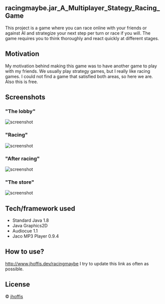 ## racingmaybe.jar_A_Multiplayer_Stategy_Racing_Game
This project is a game where you can race online with your friends or against AI and strategize your next step per turn or race if you will.
The game requires you to think thoroughly and react quickly at different stages.

## Motivation
My motivation behind making this game was to have another game to play with my friends. We usually play strategy games,
but I really like racing games. I could not find a game that satisfied both areas, so here we are. Also this is free.

## Screenshots
### "The lobby"
![screenshot](https://i.imgur.com/7tn15o8.png)
### "Racing"
![screenshot](https://i.imgur.com/JPecje6.png)
### "After racing"
![screenshot](https://i.imgur.com/WosjQ5V.png)
### "The store"
![screenshot](https://i.imgur.com/YbR9kbD.png)

## Tech/framework used
- Standard Java 1.8
- Java Graphics2D
- Audiocue  1.1
- Jaco MP3 Player 0.9.4

## How to use?
http://www.jhoffis.dev/racingmaybe
I try to update this link as often as possible.

## License
© [jhoffis]()
